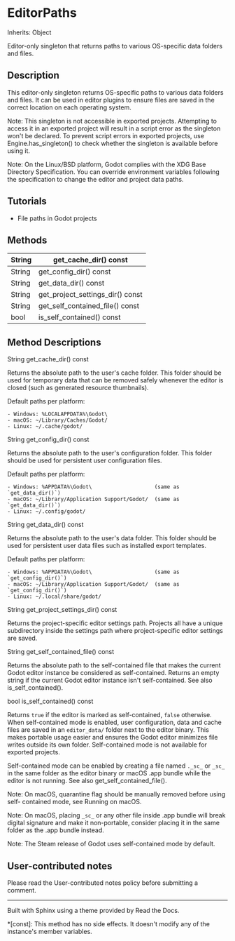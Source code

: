 # EditorPaths

Inherits: Object

Editor-only singleton that returns paths to various OS-specific data folders
and files.

## Description

This editor-only singleton returns OS-specific paths to various data folders
and files. It can be used in editor plugins to ensure files are saved in the
correct location on each operating system.

Note: This singleton is not accessible in exported projects. Attempting to
access it in an exported project will result in a script error as the
singleton won't be declared. To prevent script errors in exported projects,
use Engine.has_singleton() to check whether the singleton is available before
using it.

Note: On the Linux/BSD platform, Godot complies with the XDG Base Directory
Specification. You can override environment variables following the
specification to change the editor and project data paths.

## Tutorials

  * File paths in Godot projects

## Methods

String | get_cache_dir() const  
---|---  
String | get_config_dir() const  
String | get_data_dir() const  
String | get_project_settings_dir() const  
String | get_self_contained_file() const  
bool | is_self_contained() const  
  
## Method Descriptions

String get_cache_dir() const

Returns the absolute path to the user's cache folder. This folder should be
used for temporary data that can be removed safely whenever the editor is
closed (such as generated resource thumbnails).

Default paths per platform:

    
    
    - Windows: %LOCALAPPDATA%\Godot\
    - macOS: ~/Library/Caches/Godot/
    - Linux: ~/.cache/godot/
    

String get_config_dir() const

Returns the absolute path to the user's configuration folder. This folder
should be used for persistent user configuration files.

Default paths per platform:

    
    
    - Windows: %APPDATA%\Godot\                    (same as `get_data_dir()`)
    - macOS: ~/Library/Application Support/Godot/  (same as `get_data_dir()`)
    - Linux: ~/.config/godot/
    

String get_data_dir() const

Returns the absolute path to the user's data folder. This folder should be
used for persistent user data files such as installed export templates.

Default paths per platform:

    
    
    - Windows: %APPDATA%\Godot\                    (same as `get_config_dir()`)
    - macOS: ~/Library/Application Support/Godot/  (same as `get_config_dir()`)
    - Linux: ~/.local/share/godot/
    

String get_project_settings_dir() const

Returns the project-specific editor settings path. Projects all have a unique
subdirectory inside the settings path where project-specific editor settings
are saved.

String get_self_contained_file() const

Returns the absolute path to the self-contained file that makes the current
Godot editor instance be considered as self-contained. Returns an empty string
if the current Godot editor instance isn't self-contained. See also
is_self_contained().

bool is_self_contained() const

Returns `true` if the editor is marked as self-contained, `false` otherwise.
When self-contained mode is enabled, user configuration, data and cache files
are saved in an `editor_data/` folder next to the editor binary. This makes
portable usage easier and ensures the Godot editor minimizes file writes
outside its own folder. Self-contained mode is not available for exported
projects.

Self-contained mode can be enabled by creating a file named `._sc_` or `_sc_`
in the same folder as the editor binary or macOS .app bundle while the editor
is not running. See also get_self_contained_file().

Note: On macOS, quarantine flag should be manually removed before using self-
contained mode, see Running on macOS.

Note: On macOS, placing `_sc_` or any other file inside .app bundle will break
digital signature and make it non-portable, consider placing it in the same
folder as the .app bundle instead.

Note: The Steam release of Godot uses self-contained mode by default.

## User-contributed notes

Please read the User-contributed notes policy before submitting a comment.

* * *

Built with Sphinx using a theme provided by Read the Docs.

  *[const]: This method has no side effects. It doesn't modify any of the instance's member variables.

